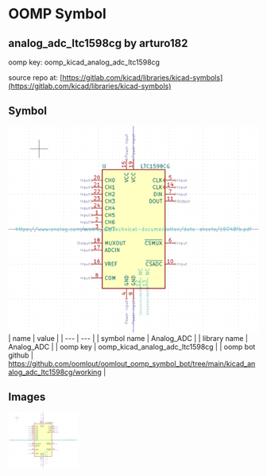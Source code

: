 # OOMP Symbol  
## analog_adc_ltc1598cg  by arturo182  
  
oomp key: oomp_kicad_analog_adc_ltc1598cg  
  
source repo at: [https://gitlab.com/kicad/libraries/kicad-symbols](https://gitlab.com/kicad/libraries/kicad-symbols)  
## Symbol  
  
[![working.png](working_600.png)](working.png)  
| name | value | 
| --- | --- | 
| symbol name | Analog_ADC | 
| library name | Analog_ADC | 
| oomp key | oomp_kicad_analog_adc_ltc1598cg | 
| oomp bot github | https://github.com/oomlout/oomlout_oomp_symbol_bot/tree/main/kicad_analog_adc_ltc1598cg/working | 
## Images  
  
[![working.png](working_140.png)](working.png)  
